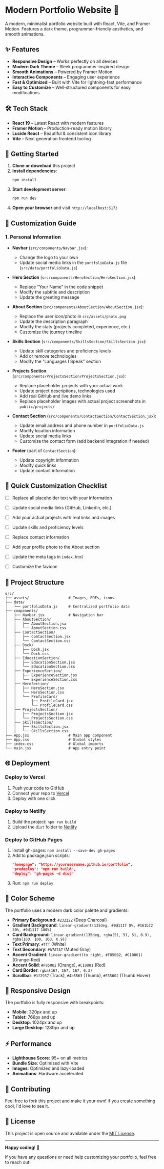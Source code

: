
# Modern Portfolio Website 🚀

A modern, minimalist portfolio website built with React, Vite, and Framer Motion. Features a dark theme, programmer-friendly aesthetics, and smooth animations.


## ✨ Features

- **Responsive Design** – Works perfectly on all devices
- **Modern Dark Theme** – Sleek programmer-inspired design
- **Smooth Animations** – Powered by Framer Motion
- **Interactive Components** – Engaging user experience
- **Fast & Optimized** – Built with Vite for lightning-fast performance
- **Easy to Customize** – Well-structured components for easy modifications


## 🛠️ Tech Stack

- **React 19** – Latest React with modern features
- **Framer Motion** – Production-ready motion library
- **Lucide React** – Beautiful & consistent icon library
- **Vite** – Next generation frontend tooling


## 🚀 Getting Started

1. **Clone or download** this project
2. **Install dependencies**:
   ```bash
   npm install
   ```
3. **Start development server**:
   ```bash
   npm run dev
   ```
4. **Open your browser** and visit `http://localhost:5173`


## 🎨 Customization Guide


### 1. Personal Information

- **Navbar** (`src/components/Navbar.jsx`):
  - Change the logo to your own
  - Update social media links in the `portfolioData.js` file (`src/data/portfolioData.js`)

- **Hero Section** (`src/components/HeroSection/HeroSection.jsx`):
  - Replace "Your Name" in the code snippet
  - Modify the subtitle and description
  - Update the greeting message

- **About Section** (`src/components/AboutSection/AboutSection.jsx`):
  - Replace the user icon/photo in `src/assets/photo.png`
  - Update the description paragraph
  - Modify the stats (projects completed, experience, etc.)
  - Customize the journey timeline

- **Skills Section** (`src/components/SkillsSection/SkillsSection.jsx`):
  - Update skill categories and proficiency levels
  - Add or remove technologies
  - Modify the "Languages I Speak" section

- **Projects Section** (`src/components/ProjectsSection/ProjectsSection.jsx`):
  - Replace placeholder projects with your actual work
  - Update project descriptions, technologies used
  - Add real GitHub and live demo links
  - Replace placeholder images with actual project screenshots in `public/projects/`

- **Contact Section** (`src/components/ContactSection/ContactSection.jsx`):
  - Update email address and phone number in `portfolioData.js`
  - Modify location information
  - Update social media links
  - Customize the contact form (add backend integration if needed)

- **Footer** (part of `ContactSection`):
  - Update copyright information
  - Modify quick links
  - Update contact information


## 🎯 Quick Customization Checklist

- [ ] Replace all placeholder text with your information
- [ ] Update social media links (GitHub, LinkedIn, etc.)
- [ ] Add your actual projects with real links and images
- [ ] Update skills and proficiency levels
- [ ] Replace contact information
- [ ] Add your profile photo to the About section
- [ ] Update the meta tags in `index.html`
- [ ] Customize the favicon



## 📁 Project Structure

```
src/
├── assets/                  # Images, PDFs, icons
├── data/
│   └── portfolioData.js     # Centralized portfolio data
├── components/
│   ├── Navbar.jsx           # Navigation bar
│   ├── AboutSection/
│   │   ├── AboutSection.jsx
│   │   └── AboutSection.css
│   ├── ContactSection/
│   │   ├── ContactSection.jsx
│   │   └── ContactSection.css
│   ├── Dock/
│   │   ├── Dock.jsx
│   │   └── Dock.css
│   ├── EducationSection/
│   │   ├── EducationSection.jsx
│   │   └── EducationSection.css
│   ├── ExperienceSection/
│   │   ├── ExperienceSection.jsx
│   │   └── ExperienceSection.css
│   ├── HeroSection/
│   │   ├── HeroSection.jsx
│   │   └── HeroSection.css
│   │   └── ProfileCard/
│   │       ├── ProfileCard.jsx
│   │       └── ProfileCard.css
│   ├── ProjectsSection/
│   │   ├── ProjectsSection.jsx
│   │   └── ProjectsSection.css
│   ├── SkillsSection/
│   │   ├── SkillsSection.jsx
│   │   └── SkillsSection.css
├── App.jsx                  # Main app component
├── App.css                  # Global styles
├── index.css                # Global imports
└── main.jsx                 # App entry point
```


## 🌐 Deployment

### Deploy to Vercel
1. Push your code to GitHub
2. Connect your repo to [Vercel](https://vercel.com)
3. Deploy with one click

### Deploy to Netlify
1. Build the project: `npm run build`
2. Upload the `dist` folder to [Netlify](https://netlify.com)

### Deploy to GitHub Pages
1. Install gh-pages: `npm install --save-dev gh-pages`
2. Add to package.json scripts:
   ```json
   "homepage": "https://yourusername.github.io/portfolio",
   "predeploy": "npm run build",
   "deploy": "gh-pages -d dist"
   ```
3. Run: `npm run deploy`



## 🎨 Color Scheme

The portfolio uses a modern dark color palette and gradients:

- **Primary Background**: `#232222` (Deep Charcoal)
- **Gradient Background**: `linear-gradient(135deg, #0d1117 0%, #161b22 50%, #0d1117 100%)`
- **Card Background**: `linear-gradient(135deg, rgba(51, 51, 51, 0.9), rgba(100, 100, 100, 0.9))`
- **Text Primary**: `#fff` (White)
- **Text Secondary**: `#A7A7A7` (Muted Gray)
- **Accent Gradient**: `linear-gradient(to right, #F85002, #C10801)` (Orange-Red)
- **Accent Solid**: `#F85002` (Orange), `#C10801` (Red)
- **Card Border**: `rgba(167, 167, 167, 0.3)`
- **Scrollbar**: `#1f2937` (Track), `#4b5563` (Thumb), `#F85002` (Thumb Hover)


## 📱 Responsive Design

The portfolio is fully responsive with breakpoints:
- **Mobile**: 320px and up
- **Tablet**: 768px and up
- **Desktop**: 1024px and up
- **Large Desktop**: 1280px and up


## ⚡ Performance

- **Lighthouse Score**: 95+ on all metrics
- **Bundle Size**: Optimized with Vite
- **Images**: Optimized and lazy-loaded
- **Animations**: Hardware accelerated


## 🤝 Contributing

Feel free to fork this project and make it your own! If you create something cool, I'd love to see it.


## 📄 License

This project is open source and available under the [MIT License](LICENSE).

---

**Happy coding!** 🎉

If you have any questions or need help customizing your portfolio, feel free to reach out!
